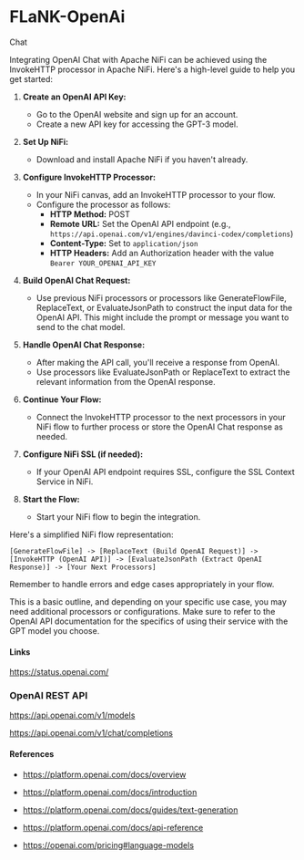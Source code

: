# FLaNK-OpenAi
Chat



Integrating OpenAI Chat with Apache NiFi can be achieved using the InvokeHTTP processor in Apache NiFi. Here's a high-level guide to help you get started:

1. **Create an OpenAI API Key:**
   - Go to the OpenAI website and sign up for an account.
   - Create a new API key for accessing the GPT-3 model.

2. **Set Up NiFi:**
   - Download and install Apache NiFi if you haven't already.

3. **Configure InvokeHTTP Processor:**
   - In your NiFi canvas, add an InvokeHTTP processor to your flow.
   - Configure the processor as follows:
      - **HTTP Method:** POST
      - **Remote URL:** Set the OpenAI API endpoint (e.g., `https://api.openai.com/v1/engines/davinci-codex/completions`)
      - **Content-Type:** Set to `application/json`
      - **HTTP Headers:** Add an Authorization header with the value `Bearer YOUR_OPENAI_API_KEY`

4. **Build OpenAI Chat Request:**
   - Use previous NiFi processors or processors like GenerateFlowFile, ReplaceText, or EvaluateJsonPath to construct the input data for the OpenAI API. This might include the prompt or message you want to send to the chat model.

5. **Handle OpenAI Chat Response:**
   - After making the API call, you'll receive a response from OpenAI.
   - Use processors like EvaluateJsonPath or ReplaceText to extract the relevant information from the OpenAI response.

6. **Continue Your Flow:**
   - Connect the InvokeHTTP processor to the next processors in your NiFi flow to further process or store the OpenAI Chat response as needed.

7. **Configure NiFi SSL (if needed):**
   - If your OpenAI API endpoint requires SSL, configure the SSL Context Service in NiFi.

8. **Start the Flow:**
   - Start your NiFi flow to begin the integration.

Here's a simplified NiFi flow representation:

```
[GenerateFlowFile] -> [ReplaceText (Build OpenAI Request)] -> [InvokeHTTP (OpenAI API)] -> [EvaluateJsonPath (Extract OpenAI Response)] -> [Your Next Processors]
```

Remember to handle errors and edge cases appropriately in your flow.

This is a basic outline, and depending on your specific use case, you may need additional processors or configurations. Make sure to refer to the OpenAI API documentation for the specifics of using their service with the GPT model you choose.


#### Links


https://status.openai.com/

### OpenAI REST API


https://api.openai.com/v1/models

https://api.openai.com/v1/chat/completions


#### References

* https://platform.openai.com/docs/overview

* https://platform.openai.com/docs/introduction

* https://platform.openai.com/docs/guides/text-generation

* https://platform.openai.com/docs/api-reference
  
* https://openai.com/pricing#language-models

